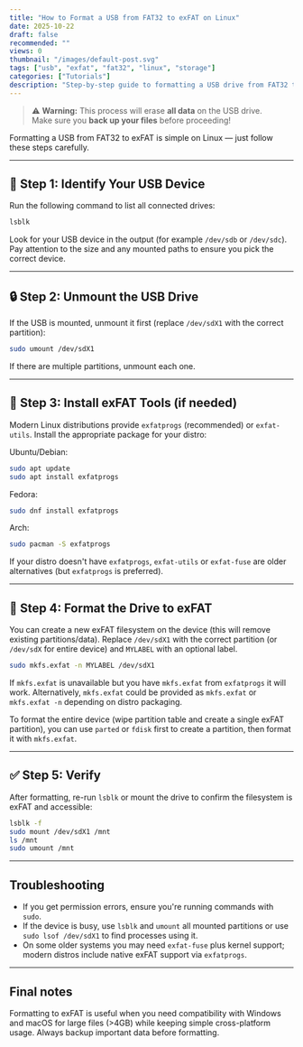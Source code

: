 ```yaml
---
title: "How to Format a USB from FAT32 to exFAT on Linux"
date: 2025-10-22
draft: false
recommended: ""
views: 0
thumbnail: "/images/default-post.svg"
tags: ["usb", "exfat", "fat32", "linux", "storage"]
categories: ["Tutorials"]
description: "Step-by-step guide to formatting a USB drive from FAT32 to exFAT on Linux."
---
```


> ⚠️ **Warning:** This process will erase **all data** on the USB drive.  
> Make sure you **back up your files** before proceeding!

Formatting a USB from FAT32 to exFAT is simple on Linux — just follow these steps carefully.

---

## 🧭 Step 1: Identify Your USB Device

Run the following command to list all connected drives:

```bash
lsblk
```

Look for your USB device in the output (for example `/dev/sdb` or `/dev/sdc`). Pay attention to the size and any mounted paths to ensure you pick the correct device.

---

## 🔒 Step 2: Unmount the USB Drive

If the USB is mounted, unmount it first (replace `/dev/sdX1` with the correct partition):

```bash
sudo umount /dev/sdX1
```

If there are multiple partitions, unmount each one.

---

## 🧰 Step 3: Install exFAT Tools (if needed)

Modern Linux distributions provide `exfatprogs` (recommended) or `exfat-utils`. Install the appropriate package for your distro:

Ubuntu/Debian:

```bash
sudo apt update
sudo apt install exfatprogs
```

Fedora:

```bash
sudo dnf install exfatprogs
```

Arch:

```bash
sudo pacman -S exfatprogs
```

If your distro doesn't have `exfatprogs`, `exfat-utils` or `exfat-fuse` are older alternatives (but `exfatprogs` is preferred).

---

## 🧾 Step 4: Format the Drive to exFAT

You can create a new exFAT filesystem on the device (this will remove existing partitions/data). Replace `/dev/sdX1` with the correct partition (or `/dev/sdX` for entire device) and `MYLABEL` with an optional label.

```bash
sudo mkfs.exfat -n MYLABEL /dev/sdX1
```

If `mkfs.exfat` is unavailable but you have `mkfs.exfat` from `exfatprogs` it will work. Alternatively, `mkfs.exfat` could be provided as `mkfs.exfat` or `mkfs.exfat -n` depending on distro packaging.

To format the entire device (wipe partition table and create a single exFAT partition), you can use `parted` or `fdisk` first to create a partition, then format it with `mkfs.exfat`.

---

## ✅ Step 5: Verify

After formatting, re-run `lsblk` or mount the drive to confirm the filesystem is exFAT and accessible:

```bash
lsblk -f
sudo mount /dev/sdX1 /mnt
ls /mnt
sudo umount /mnt
```

---

## Troubleshooting

- If you get permission errors, ensure you're running commands with `sudo`.
- If the device is busy, use `lsblk` and `umount` all mounted partitions or use `sudo lsof /dev/sdX1` to find processes using it.
- On some older systems you may need `exfat-fuse` plus kernel support; modern distros include native exFAT support via `exfatprogs`.

---

## Final notes

Formatting to exFAT is useful when you need compatibility with Windows and macOS for large files (>4GB) while keeping simple cross-platform usage. Always backup important data before formatting.
